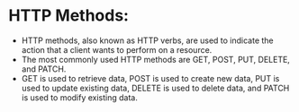 # HTTP Methods:

- HTTP methods, also known as HTTP verbs, are used to indicate the action that a client wants to perform on a resource.
- The most commonly used HTTP methods are GET, POST, PUT, DELETE, and PATCH.
- GET is used to retrieve data, POST is used to create new data, PUT is used to update existing data, DELETE is used to delete data, and PATCH is used to modify existing data.
